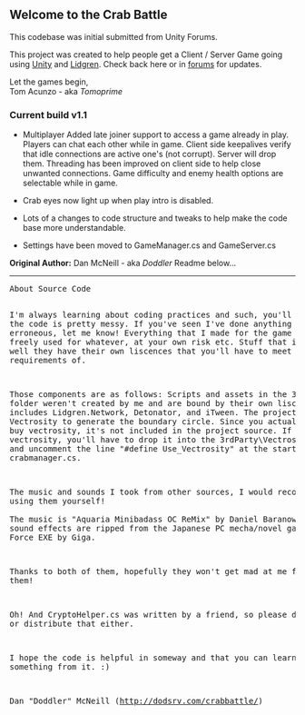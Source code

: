 <h2>Welcome to the Crab Battle</h2>

This codebase was initial submitted from Unity Forums. 

This project was created to help people get a Client / Server Game going using <a href="http://unity3d.com">Unity</a> and <a href="http://code.google.com/p/lidgren-network-gen3/">Lidgren</a>. Check back here or in <a href="http://forum.unity3d.com/threads/122560-Crab-Game-(Multiplayer-Client-Server-w-Lidgren-Source-Code)">forums</a> for updates. 

Let the games begin,<br>
Tom Acunzo - aka <i>Tomoprime</i>

<h3>Current build v1.1</h3>

- Multiplayer 
Added late joiner support to access a game already in play.
Players can chat each other while in game.
Client side keepalives verify that idle connections are active one's (not corrupt). Server will drop them.
Threading has been improved on client side to help close unwanted connections.
Game difficulty and enemy health options are selectable while in game.
            
- Crab eyes now light up when play intro is disabled.
            
- Lots of a changes to code structure and tweaks to help make the code base more understandable.

- Settings have been moved to GameManager.cs and GameServer.cs

<b>Original Author:</b> Dan McNeill - aka <i>Doddler</i> Readme below...
<hr>
<pre>
About Source Code 

I'm always learning about coding practices and such, you'll notice the code is pretty messy. 
If you've seen I've done anything particularly erroneous, let me know! Everything that I made for the
game can be freely used for whatever, at your own risk etc. Stuff that isn't mine, well they have their
own liscences that you'll have to meet the requirements of.

Those components are as follows: 
Scripts and assets in the 3rd party folder weren't created by me and are bound by their own liscences.
This includes Lidgren.Network, Detonator, and iTween.  The project also uses Vectrosity to generate the
boundary circle. Since you actually have to buy vectrosity, it's not included in the project source. 
If you have vectrosity, you'll have to drop it into the 3rdParty\Vectrosity folder and uncomment the
line "#define Use_Vectrosity" at the start of crabmanager.cs.

The music and sounds I took from other sources, I would recommend not using them yourself!  
The music is "Aquaria Minibadass OC ReMix" by Daniel Baranowsky, and the sound effects are ripped from
the Japanese PC mecha/novel game Baldr Force EXE by Giga.  

Thanks to both of them, hopefully they won't get mad at me for using them!

Oh!  And CryptoHelper.cs was written by a friend, so please don't use or distribute that either.

I hope the code is helpful in someway and that you can learn something from it. :)

Dan "Doddler" McNeill (http://dodsrv.com/crabbattle/)
</pre>